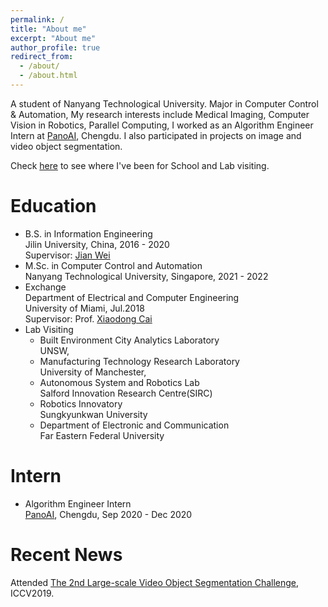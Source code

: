 ```yaml
---
permalink: /
title: "About me"
excerpt: "About me"
author_profile: true
redirect_from: 
  - /about/
  - /about.html
---
```

A student of Nanyang Technological University. Major in Computer Control & Automation, My research interests include Medical Imaging, Computer Vision in Robotics, Parallel Computing, I worked as an Algorithm Engineer Intern at [PanoAI](https://www.pano-ai.com/), Chengdu. I also participated in projects on image and video object segmentation.

Check [here](https://lesliewongcv.github.io/talkmap.html) to see where I've been for School and Lab visiting.

Education
======
* B.S. in Information Engineering  
  Jilin University, China, 2016 - 2020  
  Supervisor: [Jian Wei](https://wei-jian.github.io/publications/)  
* M.Sc. in Computer Control and Automation  
  Nanyang Technological University, Singapore, 2021 - 2022  
* Exchange  
  Department of Electrical and Computer Engineering  
  University of Miami, Jul.2018  
  Supervisor: Prof. [Xiaodong Cai](https://www.umcoe.miami.edu/faculty-directory/name/xiaodong-cai/)  
* Lab Visiting  
  * Built Environment City Analytics Laboratory  
    UNSW,                                      
  * Manufacturing Technology Research Laboratory  
    University of Manchester,                
  * Autonomous System and Robotics Lab  
    Salford Innovation Research Centre(SIRC) 
  * Robotics Innovatory  
    Sungkyunkwan University 
  * Department of Electronic and Communication  
    Far Eastern Federal University

Intern
======      
  * Algorithm Engineer Intern  
    [PanoAI](https://www.pano-ai.com/), Chengdu, Sep 2020 - Dec 2020  

Recent News
======
Attended [The 2nd Large-scale Video Object Segmentation Challenge](https://youtube-vos.org/challenge/2019/), ICCV2019.